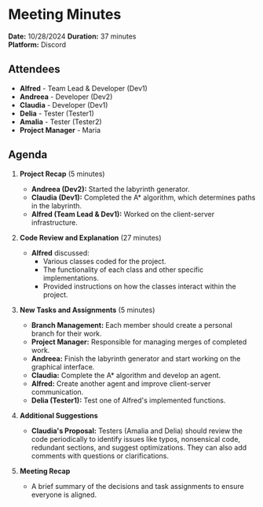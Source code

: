 # Meeting Minutes

**Date:** 10/28/2024 
**Duration:** 37 minutes  
**Platform:** Discord  

## Attendees
- **Alfred** - Team Lead & Developer (Dev1)
- **Andreea** - Developer (Dev2)
- **Claudia** - Developer (Dev1)
- **Delia** - Tester (Tester1)
- **Amalia** - Tester (Tester2)
- **Project Manager** - Maria

## Agenda
1. **Project Recap** (5 minutes)
    - **Andreea (Dev2):** Started the labyrinth generator.
    - **Claudia (Dev1):** Completed the A* algorithm, which determines paths in the labyrinth.
    - **Alfred (Team Lead & Dev1):** Worked on the client-server infrastructure.

2. **Code Review and Explanation** (27 minutes)
    - **Alfred** discussed:
        - Various classes coded for the project.
        - The functionality of each class and other specific implementations.
        - Provided instructions on how the classes interact within the project.

3. **New Tasks and Assignments** (5 minutes)
    - **Branch Management:** Each member should create a personal branch for their work.
    - **Project Manager:** Responsible for managing merges of completed work.
    - **Andreea:** Finish the labyrinth generator and start working on the graphical interface.
    - **Claudia:** Complete the A* algorithm and develop an agent.
    - **Alfred:** Create another agent and improve client-server communication.
    - **Delia (Tester1):** Test one of Alfred's implemented functions.

4. **Additional Suggestions**
    - **Claudia's Proposal:** Testers (Amalia and Delia) should review the code periodically to identify issues like typos, nonsensical code, redundant sections, and suggest optimizations. They can also add comments with questions or clarifications.

5. **Meeting Recap**  
    - A brief summary of the decisions and task assignments to ensure everyone is aligned.